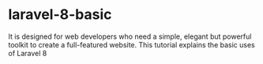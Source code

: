 # laravel-8-basic
It is designed for web developers who need a simple, elegant but powerful toolkit to create a full-featured website. This tutorial explains the basic uses of Laravel 8

